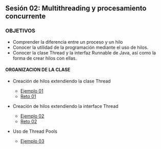 
## Sesión 02: Multithreading y procesamiento concurrente

### OBJETIVOS 

- Comprender la diferencia entre un proceso y un hilo
- Conocer la utilidad de la programación mediante el uso de hilos.
- Conocer la clase Thread y la interfaz Runnable de Java, así como la forma de crear hilos con ellas.

#### ORGANIZACION DE LA CLASE 

- Creación de hilos extendiendo la clase Thread
	- [Ejemplo 01](Ejemplo-01)
	- [Reto 01](Reto-01)
	
- Creación de hilos extendiendo la interface Thread	
	- [Ejemplo 02](Ejemplo-02)
	- [Reto 02](Reto-02)
	
- Uso de Thread	Pools
	- [Ejemplo 03](Ejemplo-03)
